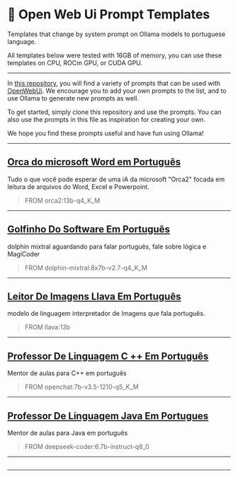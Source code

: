 <p align="center"><h1>🧠 Open Web Ui Prompt Templates</h1></p>
Templates that change by system prompt on Ollama models to portuguese language.

All templates below were tested with 16GB of memory, you can use these templates on CPU, ROCm GPU, or CUDA GPU.

---

In [this repository](https://www.openwebui.com/m/hotnikq/), you will find a variety of prompts that can be used with [OpenWebUi](https://openwebui.com/). We encourage you to add your own prompts to the list, and to use Ollama to generate new prompts as well.

To get started, simply clone this repository and use the prompts. You can also use the prompts in this file as inspiration for creating your own.

We hope you find these prompts useful and have fun using Ollama!

---

## [Orca do microsoft Word em Português](https://openwebui.com/m/hotnikq/microsoft-orca-2-portugues:latest)
Tudo o que você pode esperar de uma iA da microsoft "Orca2" focada em leitura de arquivos do Word, Excel e Powerpoint.

> FROM orca2:13b-q4_K_M

---

## [Golfinho Do Software Em Português](https://openwebui.com/m/hotnikq/golfinho-do-software-em-portugu%C3%AAs:latest)
dolphin mixtral aguardando para falar português, fale sobre lógica e MagiCoder

> FROM dolphin-mixtral:8x7b-v2.7-q4_K_M

---

## [Leitor De Imagens Llava Em Português](https://openwebui.com/m/hotnikq/leitor-de-imagens-llava-em-portugues:latest)
modelo de linguagem interpretador de Imagens que fala português.
> FROM llava:13b

---

## [Professor De Linguagem C ++ Em Português](https://openwebui.com/m/hotnikq/professor-de-linguagem-c++:latest)
Mentor de aulas para C++ em português

> FROM openchat:7b-v3.5-1210-q5_K_M

---

## [Professor De Linguagem Java Em Portugues](https://openwebui.com/m/hotnikq/professor-de-linguagem-java-em-portugues:latest)
Mentor de aulas para Java em português
> FROM deepseek-coder:6.7b-instruct-q8_0

---

## 

> 

---
